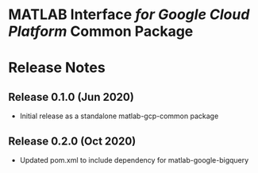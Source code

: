 # MATLAB Interface *for Google Cloud Platform* Common Package
# Release Notes

## Release 0.1.0 (Jun 2020)
* Initial release as a standalone matlab-gcp-common package

## Release 0.2.0 (Oct 2020)
* Updated pom.xml to include dependency for matlab-google-bigquery

[//]: #  (Copyright 2020 The MathWorks, Inc.)   
